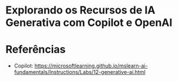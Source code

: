 # Explorando os Recursos de IA Generativa com Copilot e OpenAI


# Referências
* Copilot: https://microsoftlearning.github.io/mslearn-ai-fundamentals/Instructions/Labs/12-generative-ai.html
